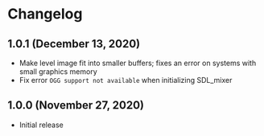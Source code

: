 <!--
   - Copyright (C) 2020 Julian Valentin
   -
   - This Source Code Form is subject to the terms of the Mozilla Public
   - License, v. 2.0. If a copy of the MPL was not distributed with this
   - file, You can obtain one at https://mozilla.org/MPL/2.0/.
   -->

# Changelog

## 1.0.1 (December 13, 2020)

- Make level image fit into smaller buffers; fixes an error on systems with small graphics memory
- Fix error `OGG support not available` when initializing SDL_mixer

## 1.0.0 (November 27, 2020)

- Initial release
